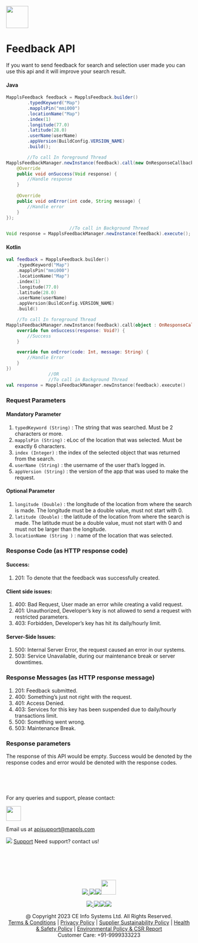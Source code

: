 
[<img src="https://about.mappls.com/images/mappls-b-logo.svg" height="60"/> </p>](https://www.mapmyindia.com/api)

# Feedback API

If you want to send feedback for search and selection user made you can use this api and it will improve your search result.

#### Java
~~~java
MapplsFeedback feedback = MapplsFeedback.builder()  
        .typedKeyword("Map")  
        .mapplsPin("mmi000")  
        .locationName("Map")
        .index(1)  
        .longitude(77.0)  
        .latitude(28.0)  
        .userName(userName)  
        .appVersion(BuildConfig.VERSION_NAME)  
        .build();  

        //To call In foreground Thread
MapplsFeedbackManager.newInstance(feedback).call(new OnResponseCallback<Void>() {  
    @Override  
    public void onSuccess(Void response) {  
        //Handle response  
    }  
  
    @Override  
    public void onError(int code, String message) {  
        //Handle error  
    }  
});

                        //To call in Background Thread
Void response = MapplsFeedbackManager.newInstance(feedback).execute(); 
~~~
#### Kotlin
~~~kotlin
val feedback = MapplsFeedback.builder()
    .typedKeyword("Map")
    .mapplsPin("mmi000")
    .locationName("Map")
    .index(1)
    .longitude(77.0)
    .latitude(28.0)
    .userName(userName)
    .appVersion(BuildConfig.VERSION_NAME)
    .build()

    //To call In foreground Thread
MapplsFeedbackManager.newInstance(feedback).call(object : OnResponseCallback<Void?> {
    override fun onSuccess(response: Void?) {
        //Success  
    }

    override fun onError(code: Int, message: String) {
        //Handle Error  
    }
})
			    //OR
                //To call in Background Thread
val response = MapplsFeedbackManager.newInstance(feedback).execute()
~~~
### Request Parameters

#### Mandatory Parameter
1.  `typedKeyword (String)` : The string that was searched. Must be 2 characters or more.
2. `mapplsPin (String)` : eLoc of the location that was selected. Must be exactly 6 characters.
3. `index (Integer)` : the index of the selected object that was returned from the search.
4. `userName (String)` : the username of the user that’s logged in.
5. `appVersion (String)` : the version of the app that was used to make the request.

#### Optional Parameter
1. `longitude (Double)` : the longitude of the location from where the search is made. The longitude must be a double value, must not start with 0.
2.  `latitude (Double)` : the latitude of the location from where the search is made. The latitude must be a double value, must not start with 0 and must not be larger than the longitude.
3.  `locationName (String )` : name of the location that was selected.

### Response Code (as HTTP response code)

#### Success:

1.  201: To denote that the feedback was successfully created.

#### Client side issues:

1.  400: Bad Request, User made an error while creating a valid request.
2.  401: Unauthorized, Developer’s key is not allowed to send a request with restricted parameters.
3.  403: Forbidden, Developer’s key has hit its daily/hourly limit.

#### Server-Side Issues:

1.  500: Internal Server Error, the request caused an error in our systems.
2.  503: Service Unavailable, during our maintenance break or server downtimes.

### Response Messages (as HTTP response message)

1.  201: Feedback submitted.
2.  400: Something’s just not right with the request.
3.  401: Access Denied.
4.  403: Services for this key has been suspended due to daily/hourly transactions limit.
5.  500: Something went wrong.
6.  503: Maintenance Break.

### Response parameters
The response of this API would be empty. Success would be denoted by the response codes and error would be denoted with the response codes.

<br><br><br>

For any queries and support, please contact: 

[<img src="https://about.mappls.com/images/mappls-logo.svg" height="40"/> </p>](https://about.mappls.com/api/)
Email us at [apisupport@mappls.com](mailto:apisupport@mappls.com)


![](https://www.mapmyindia.com/api/img/icons/support.png)
[Support](https://about.mappls.com/contact/)
Need support? contact us!

<br></br>
<br></br>

[<p align="center"> <img src="https://www.mapmyindia.com/api/img/icons/stack-overflow.png"/> ](https://stackoverflow.com/questions/tagged/mappls-api)[![](https://www.mapmyindia.com/api/img/icons/blog.png)](https://about.mappls.com/blog/)[![](https://www.mapmyindia.com/api/img/icons/gethub.png)](https://github.com/Mappls-api)[<img src="https://mmi-api-team.s3.ap-south-1.amazonaws.com/API-Team/npm-logo.one-third%5B1%5D.png" height="40"/> </p>](https://www.npmjs.com/org/mapmyindia) 



[<p align="center"> <img src="https://www.mapmyindia.com/june-newsletter/icon4.png"/> ](https://www.facebook.com/Mapplsofficial)[![](https://www.mapmyindia.com/june-newsletter/icon2.png)](https://twitter.com/mappls)[![](https://www.mapmyindia.com/newsletter/2017/aug/llinkedin.png)](https://www.linkedin.com/company/mappls/)[![](https://www.mapmyindia.com/june-newsletter/icon3.png)](https://www.youtube.com/channel/UCAWvWsh-dZLLeUU7_J9HiOA)




<div align="center">@ Copyright 2023 CE Info Systems Ltd. All Rights Reserved.</div>

<div align="center"> <a href="https://about.mappls.com/api/terms-&-conditions">Terms & Conditions</a> | <a href="https://about.mappls.com/about/privacy-policy">Privacy Policy</a> | <a href="https://about.mappls.com/pdf/mapmyIndia-sustainability-policy-healt-labour-rules-supplir-sustainability.pdf">Supplier Sustainability Policy</a> | <a href="https://about.mappls.com/pdf/Health-Safety-Management.pdf">Health & Safety Policy</a> | <a href="https://about.mappls.com/pdf/Environment-Sustainability-Policy-CSR-Report.pdf">Environmental Policy & CSR Report</a>

<div align="center">Customer Care: +91-9999333223</div>

